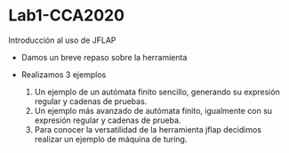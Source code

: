 # Lab1-CCA2020
Introducción al uso de JFLAP

- Damos un breve repaso sobre la herramienta

- Realizamos 3 ejemplos
  1. Un ejemplo de un autómata finito sencillo, generando su expresión regular y cadenas de pruebas.
  2. Un ejemplo más avanzado  de autómata finito, igualmente con su expresión regular y cadenas de prueba.
  3. Para conocer la versatilidad de la herramienta jflap decidimos realizar un ejemplo de máquina de turing.
